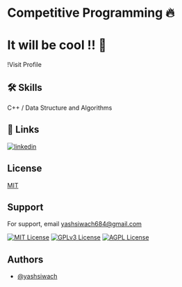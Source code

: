# Competitive Programming 🔥
# It will be cool !! 👋

!Visit Profile




## 🛠 Skills
 C++ / Data Structure and Algorithms 



## 🔗 Links

[![linkedin](https://img.shields.io/badge/linkedin-0A66C2?style=for-the-badge&logo=linkedin&logoColor=white)](https://www.linkedin.com/in/yashsiwach/)



## License

[MIT](https://choosealicense.com/licenses/mit/)


## Support

For support, email yashsiwach684@gmail.com 




[![MIT License](https://img.shields.io/badge/License-MIT-green.svg)](https://choosealicense.com/licenses/mit/)
[![GPLv3 License](https://img.shields.io/badge/License-GPL%20v3-yellow.svg)](https://opensource.org/licenses/)
[![AGPL License](https://img.shields.io/badge/license-AGPL-blue.svg)](http://www.gnu.org/licenses/agpl-3.0)


## Authors

- [@yashsiwach](https://github.com/yashsiwach/)

